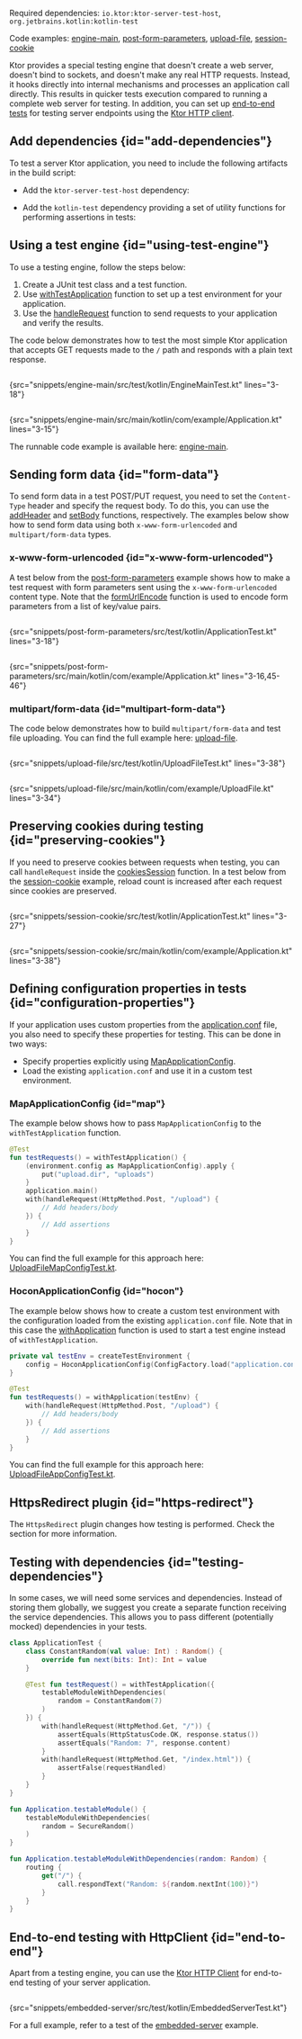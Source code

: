 [//]: # (title: Testing)

<microformat>
<p>
Required dependencies: <code>io.ktor:ktor-server-test-host</code>, <code>org.jetbrains.kotlin:kotlin-test</code>
</p>
<p>
Code examples: 
<a href="https://github.com/ktorio/ktor-documentation/tree/main/codeSnippets/snippets/engine-main">engine-main</a>, 
<a href="https://github.com/ktorio/ktor-documentation/tree/main/codeSnippets/snippets/post-form-parameters">post-form-parameters</a>,
<a href="https://github.com/ktorio/ktor-documentation/tree/main/codeSnippets/snippets/upload-file">upload-file</a>,
<a href="https://github.com/ktorio/ktor-documentation/tree/main/codeSnippets/snippets/session-cookie">session-cookie</a>
</p>
</microformat>

Ktor provides a special testing engine that doesn't create a web server, doesn't bind to sockets, and doesn't make any real HTTP requests. Instead, it hooks directly into internal mechanisms and processes an application call directly. This results in quicker tests execution compared to running a complete web server for testing. In addition, you can set up [end-to-end tests](#end-to-end) for testing server endpoints using the [Ktor HTTP client](client.md).


## Add dependencies {id="add-dependencies"}
To test a server Ktor application, you need to include the following artifacts in the build script:
* Add the `ktor-server-test-host` dependency:
   <var name="artifact_name" value="ktor-server-test-host"/>
   <include src="lib.xml" include-id="add_ktor_artifact_testing"/>

* Add the `kotlin-test` dependency providing a set of utility functions for performing assertions in tests:
  <var name="group_id" value="org.jetbrains.kotlin"/>
  <var name="artifact_name" value="kotlin-test"/>
  <var name="version" value="kotlin_version"/>
  <include src="lib.xml" include-id="add_artifact_testing"/>

  

## Using a test engine {id="using-test-engine"}

To use a testing engine, follow the steps below:
1. Create a JUnit test class and a test function.
2. Use [withTestApplication](https://api.ktor.io/ktor-server/ktor-server-test-host/ktor-server-test-host/io.ktor.server.testing/with-test-application.html) function to set up a test environment for your application.
3. Use the [handleRequest](https://api.ktor.io/ktor-server/ktor-server-test-host/ktor-server-test-host/io.ktor.server.testing/handle-request.html) function to send requests to your application and verify the results.

The code below demonstrates how to test the most simple Ktor application that accepts GET requests made to the `/` path and responds with a plain text response.

<tabs>
<tab title="Test">

```kotlin
```
{src="snippets/engine-main/src/test/kotlin/EngineMainTest.kt" lines="3-18"}

</tab>

<tab title="Application">

```kotlin
```
{src="snippets/engine-main/src/main/kotlin/com/example/Application.kt" lines="3-15"}

</tab>
</tabs>

The runnable code example is available here: [engine-main](https://github.com/ktorio/ktor-documentation/tree/main/codeSnippets/snippets/engine-main).


## Sending form data {id="form-data"}

To send form data in a test POST/PUT request, you need to set the `Content-Type` header and specify the request body. To do this, you can use 
 the [addHeader](https://api.ktor.io/ktor-server/ktor-server-test-host/ktor-server-test-host/io.ktor.server.testing/-test-application-request/add-header.html) and [setBody](https://api.ktor.io/ktor-server/ktor-server-test-host/ktor-server-test-host/io.ktor.server.testing/set-body.html) functions, respectively. The examples below show how to send form data using both `x-www-form-urlencoded` and `multipart/form-data` types.

### x-www-form-urlencoded {id="x-www-form-urlencoded"}

A test below from the [post-form-parameters](https://github.com/ktorio/ktor-documentation/tree/main/codeSnippets/snippets/post-form-parameters) example shows how to make a test request with form parameters sent using the `x-www-form-urlencoded` content type. Note that the [formUrlEncode](https://api.ktor.io/ktor-http/ktor-http/io.ktor.http/form-url-encode.html) function is used to encode form parameters from a list of key/value pairs.

<tabs>
<tab title="Test">

```kotlin
```
{src="snippets/post-form-parameters/src/test/kotlin/ApplicationTest.kt" lines="3-18"}

</tab>

<tab title="Application">

```kotlin
```
{src="snippets/post-form-parameters/src/main/kotlin/com/example/Application.kt" lines="3-16,45-46"}

</tab>
</tabs>


### multipart/form-data {id="multipart-form-data"}

The code below demonstrates how to build `multipart/form-data` and test file uploading. You can find the full example here: [upload-file](https://github.com/ktorio/ktor-documentation/tree/main/codeSnippets/snippets/upload-file).

<tabs>
<tab title="Test">

```kotlin
```
{src="snippets/upload-file/src/test/kotlin/UploadFileTest.kt" lines="3-38"}

</tab>

<tab title="Application">

```kotlin
```
{src="snippets/upload-file/src/main/kotlin/com/example/UploadFile.kt" lines="3-34"}

</tab>
</tabs>




## Preserving cookies during testing {id="preserving-cookies"}

If you need to preserve cookies between requests when testing, you can call `handleRequest` inside
 the [cookiesSession](https://api.ktor.io/ktor-server/ktor-server-test-host/ktor-server-test-host/io.ktor.server.testing/cookies-session.html) function. In a test below from the [session-cookie](https://github.com/ktorio/ktor-documentation/tree/main/codeSnippets/snippets/session-cookie) example, reload count is increased after each request since cookies are preserved.


<tabs>
<tab title="Test">

```kotlin
```
{src="snippets/session-cookie/src/test/kotlin/ApplicationTest.kt" lines="3-27"}

</tab>

<tab title="Application">

```kotlin
```
{src="snippets/session-cookie/src/main/kotlin/com/example/Application.kt" lines="3-38"}

</tab>
</tabs>


## Defining configuration properties in tests {id="configuration-properties"}

If your application uses custom properties from the [application.conf](Configurations.xml#hocon-file) file, you also need to specify these properties for testing. This can be done in two ways:
* Specify properties explicitly using [MapApplicationConfig](https://api.ktor.io/ktor-server/ktor-server-core/ktor-server-core/io.ktor.config/-map-application-config/index.html).
* Load the existing `application.conf` and use it in a custom test environment.

### MapApplicationConfig {id="map"}

The example below shows how to pass `MapApplicationConfig` to the `withTestApplication` function.

```kotlin
@Test
fun testRequests() = withTestApplication() {
    (environment.config as MapApplicationConfig).apply {
        put("upload.dir", "uploads")
    }
    application.main()
    with(handleRequest(HttpMethod.Post, "/upload") {
        // Add headers/body
    }) {
        // Add assertions
    }
}
```
You can find the full example for this approach here: [UploadFileMapConfigTest.kt](https://github.com/ktorio/ktor-documentation/tree/main/codeSnippets/snippets/upload-file-testing-config/src/test/kotlin/UploadFileMapConfigTest.kt).

### HoconApplicationConfig {id="hocon"}

The example below shows how to create a custom test environment with the configuration loaded from the existing `application.conf` file. Note that in this case the [withApplication](https://api.ktor.io/ktor-server/ktor-server-test-host/ktor-server-test-host/io.ktor.server.testing/with-application.html) function is used to start a test engine instead of `withTestApplication`.


```kotlin
private val testEnv = createTestEnvironment {
    config = HoconApplicationConfig(ConfigFactory.load("application.conf"))
}

@Test
fun testRequests() = withApplication(testEnv) {
    with(handleRequest(HttpMethod.Post, "/upload") {
        // Add headers/body
    }) {
        // Add assertions
    }
}
```

You can find the full example for this approach here: [UploadFileAppConfigTest.kt](https://github.com/ktorio/ktor-documentation/tree/main/codeSnippets/snippets/upload-file-testing-config/src/test/kotlin/UploadFileAppConfigTest.kt).


## HttpsRedirect plugin {id="https-redirect"}

The `HttpsRedirect` plugin changes how testing is performed. Check the [](https-redirect.md#testing) section for more information.


## Testing with dependencies {id="testing-dependencies"}
In some cases, we will need some services and dependencies. Instead of storing them globally, we suggest you create a separate function receiving the service dependencies. This allows you to pass different
(potentially mocked) dependencies in your tests.

<tabs>
<tab title="Test">

```kotlin
class ApplicationTest {
    class ConstantRandom(val value: Int) : Random() {
        override fun next(bits: Int): Int = value
    }

    @Test fun testRequest() = withTestApplication({
        testableModuleWithDependencies(
            random = ConstantRandom(7)
        )
    }) {
        with(handleRequest(HttpMethod.Get, "/")) {
            assertEquals(HttpStatusCode.OK, response.status())
            assertEquals("Random: 7", response.content)
        }
        with(handleRequest(HttpMethod.Get, "/index.html")) {
            assertFalse(requestHandled)
        }
    }
}
```

</tab>
<tab title="Application">

```kotlin
fun Application.testableModule() {
    testableModuleWithDependencies(
        random = SecureRandom()
    )
}

fun Application.testableModuleWithDependencies(random: Random) {
    routing {
        get("/") {
            call.respondText("Random: ${random.nextInt(100)}")
        }
    }
}
```

</tab>
</tabs>


## End-to-end testing with HttpClient {id="end-to-end"}
Apart from a testing engine, you can use the [Ktor HTTP Client](client.md) for end-to-end testing of your server application.

```kotlin
```
{src="snippets/embedded-server/src/test/kotlin/EmbeddedServerTest.kt"}

For a full example, refer to a test of the [embedded-server](https://github.com/ktorio/ktor-documentation/tree/main/codeSnippets/snippets/embedded-server) example.